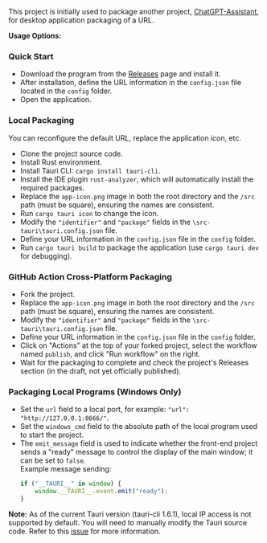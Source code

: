 This project is initially used to package another project, [ChatGPT-Assistant](https://github.com/PierXuY/ChatGPT-Assistant), for desktop application packaging of a URL.

**Usage Options:**

### Quick Start
- Download the program from the [Releases](https://github.com/PierXuY/package-url/releases/tag/app-v0.0.3) page and install it.
- After installation, define the URL information in the `config.json` file located in the `config` folder.
- Open the application.

### Local Packaging
You can reconfigure the default URL, replace the application icon, etc.
- Clone the project source code.
- Install Rust environment.
- Install Tauri CLI: `cargo install tauri-cli`.
- Install the IDE plugin `rust-analyzer`, which will automatically install the required packages.
- Replace the `app-icon.png` image in both the root directory and the `/src` path (must be square), ensuring the names are consistent.
- Run `cargo tauri icon` to change the icon.
- Modify the `"identifier"` and `"package"` fields in the `\src-tauri\tauri.config.json` file.
- Define your URL information in the `config.json` file in the `config` folder.
- Run `cargo tauri build` to package the application (use `cargo tauri dev` for debugging).

### GitHub Action Cross-Platform Packaging
- Fork the project.
- Replace the `app-icon.png` image in both the root directory and the `/src` path (must be square), ensuring the names are consistent.
- Modify the `"identifier"` and `"package"` fields in the `\src-tauri\tauri.config.json` file.
- Define your URL information in the `config.json` file in the `config` folder.
- Click on "Actions" at the top of your forked project, select the workflow named `publish`, and click "Run workflow" on the right.
- Wait for the packaging to complete and check the project's Releases section (in the draft, not yet officially published).

### Packaging Local Programs (Windows Only)

- Set the `url` field to a local port, for example: `"url": "http://127.0.0.1:8666/"`.
- Set the `windows_cmd` field to the absolute path of the local program used to start the project.
- The `emit_message` field is used to indicate whether the front-end project sends a "ready" message to control the display of the main window; it can be set to `false`.    
  Example message sending:
  ```js
  if ("__TAURI__" in window) {
      window.__TAURI__.event.emit("ready");
  }
  ```
  
**Note:** As of the current Tauri version (tauri-cli 1.6.1), local IP access is not supported by default. You will need to manually modify the Tauri source code. Refer to this [issue](https://github.com/tauri-apps/tauri/issues/7009#issuecomment-1715396761) for more information.